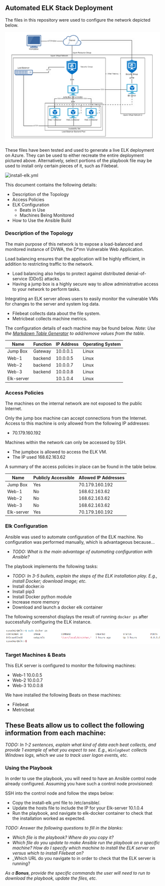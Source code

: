 ## Automated ELK Stack Deployment

The files in this repository were used to configure the network depicted below.

![ cloud simulation diagram](images/cloud-simulation.PNG)

These files have been tested and used to generate a live ELK deployment on Azure. They can be used to either recreate the entire deployment pictured above. Alternatively, select portions of the playbook file may be used to install only certain pieces of it, such as Filebeat.

![install-elk.yml](images/install-elk.yml)

This document contains the following details:
- Description of the Topology
- Access Policies
- ELK Configuration
  - Beats in Use
  - Machines Being Monitored
- How to Use the Ansible Build


### Description of the Topology

The main purpose of this network is to expose a load-balanced and monitored instance of DVWA, the D*mn Vulnerable Web Application.

Load balancing ensures that the application will be highly efficient, in addition to restricting traffic to the network.
- Load balancing also helps to protect against distributed denial-of-service (DDoS) attacks.
- Having a jump box is a highly secure way to allow administrative access to your network to perform tasks.

Integrating an ELK server allows users to easily monitor the vulnerable VMs for changes to the server and system log data.
- Filebeat collects data about the file system.
- Metricbeat collects machine metrics.

The configuration details of each machine may be found below.
_Note: Use the [Markdown Table Generator](http://www.tablesgenerator.com/markdown_tables) to add/remove values from the table_.

| Name       | Function | IP Address | Operating System |
|------------|----------|------------|------------------|
| Jump Box   | Gateway  | 10.0.0.1   | Linux            |
| Web-1      | backend  | 10.0.0.5   | Linux            |
| Web-2      | backend  | 10.0.0.7   | Linux            |
| Web-3      | backend  | 10.0.0.8   | Linux            |
| Elk-server |          | 10.1.0.4   | Linux            |
### Access Policies

The machines on the internal network are not exposed to the public Internet. 

Only the jump box machine can accept connections from the Internet. Access to this machine is only allowed from the following IP addresses:
- 70.179.160.192 

Machines within the network can only be accessed by SSH.
- The jumpbox is allowed to access the ELK VM.
 - The IP used 168.62.163.62 

A summary of the access policies in place can be found in the table below.

| Name       | Publicly Accessible | Allowed IP Addresses |
|------------|---------------------|----------------------|
| Jump Box   | Yes                 | 70.179.160.192       |
| Web-1      | No                  | 168.62.163.62        |
| Web-2      | No                  | 168.62.163.62        |
| Web-3      | No                  | 168.62.163.62        |
| Elk-server | Yes                 | 70.179.160.192       |

### Elk Configuration

Ansible was used to automate configuration of the ELK machine. No configuration was performed manually, which is advantageous because...
- _TODO: What is the main advantage of automating configuration with Ansible?_

The playbook implements the following tasks:
- _TODO: In 3-5 bullets, explain the steps of the ELK installation play. E.g., install Docker; download image; etc._
- Install docker.io
- Install pip3
- Install Docker python module
- Increase more memory
- Download and launch a docker elk container

The following screenshot displays the result of running `docker ps` after successfully configuring the ELK instance.


![TODO: Update the path with the name of your screenshot of docker ps output](images/docker_ps_output.png)

### Target Machines & Beats
This ELK server is configured to monitor the following machines:
- Web-1 10.0.0.5
- Web-2 10.0.0.7
- Web-3 10.0.0.8

We have installed the following Beats on these machines:
- Filebeat
- Metricbeat

These Beats allow us to collect the following information from each machine:
- 
_TODO: In 1-2 sentences, explain what kind of data each beat collects, and provide 1 example of what you expect to see. E.g., `Winlogbeat` collects Windows logs, which we use to track user logon events, etc._

### Using the Playbook
In order to use the playbook, you will need to have an Ansible control node already configured. Assuming you have such a control node provisioned: 

SSH into the control node and follow the steps below:
- Copy the install-elk.yml file to /etc/ansible/.
- Update the hosts file to include the IP for your Elk-server 10.1.0.4
- Run the playbook, and navigate to elk-docker container to check that the installation worked as expected.

_TODO: Answer the following questions to fill in the blanks:_
- _Which file is the playbook? Where do you copy it?_
- _Which file do you update to make Ansible run the playbook on a specific machine? How do I specify which machine to install the ELK server on versus which to install Filebeat on?_
- _Which URL do you navigate to in order to check that the ELK server is running?

_As a **Bonus**, provide the specific commands the user will need to run to download the playbook, update the files, etc._